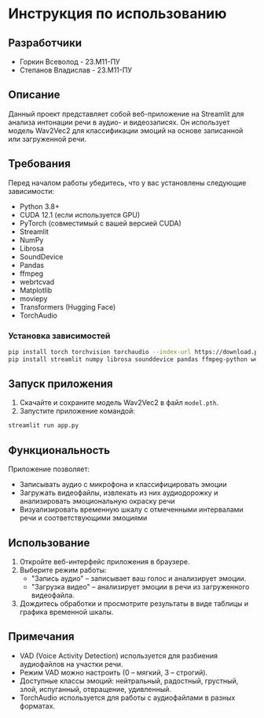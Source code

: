 # Инструкция по использованию

## Разработчики
- Горкин Всеволод - 23.М11-ПУ
- Степанов Владислав - 23.М11-ПУ

## Описание
Данный проект представляет собой веб-приложение на Streamlit для анализа интонации речи в аудио- и видеозаписях. 
Он использует модель Wav2Vec2 для классификации эмоций на основе записанной или загруженной речи.

## Требования
Перед началом работы убедитесь, что у вас установлены следующие зависимости:

- Python 3.8+
- CUDA 12.1 (если используется GPU)
- PyTorch (совместимый с вашей версией CUDA)
- Streamlit
- NumPy
- Librosa
- SoundDevice
- Pandas
- ffmpeg
- webrtcvad
- Matplotlib
- moviepy
- Transformers (Hugging Face)
- TorchAudio

### Установка зависимостей

```sh
pip install torch torchvision torchaudio --index-url https://download.pytorch.org/whl/cu121
pip install streamlit numpy librosa sounddevice pandas ffmpeg-python webrtcvad matplotlib moviepy transformers torchaudio
```

## Запуск приложения

1. Скачайте и сохраните модель Wav2Vec2 в файл `model.pth`.
2. Запустите приложение командой:

```sh
streamlit run app.py
```

## Функциональность

Приложение позволяет:

- Записывать аудио с микрофона и классифицировать эмоции
- Загружать видеофайлы, извлекать из них аудиодорожку и анализировать эмоциональную окраску речи
- Визуализировать временную шкалу с отмеченными интервалами речи и соответствующими эмоциями

## Использование

1. Откройте веб-интерфейс приложения в браузере.
2. Выберите режим работы:
   - "Запись аудио" – записывает ваш голос и анализирует эмоции.
   - "Загрузка видео" – анализирует эмоции в речи из загруженного видеофайла.
3. Дождитесь обработки и просмотрите результаты в виде таблицы и графика временной шкалы.

## Примечания

- VAD (Voice Activity Detection) используется для разбиения аудиофайлов на участки речи.
- Режим VAD можно настроить (0 – мягкий, 3 – строгий).
- Доступные классы эмоций: нейтральный, радостный, грустный, злой, испуганный, отвращение, удивленный.
- TorchAudio используется для работы с аудиофайлами в разных форматах.


